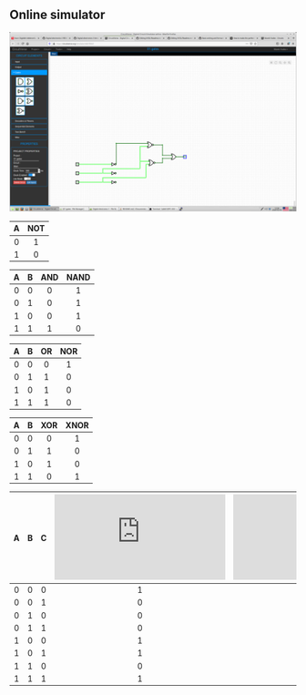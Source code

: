 ## Online simulator



   ![and_gates](Screenshot_2020-02-05_12-37-00.png)

   | **A** | **NOT** |
   | :-: | :-: |
   | 0 | 1 |
   | 1 | 0 |

   | **A** | **B** | **AND** | **NAND** |
   | :-: | :-: | :-: | :-: |
   | 0 | 0 | 0 | 1 |
   | 0 | 1 | 0 | 1 |
   | 1 | 0 | 0 | 1 |
   | 1 | 1 | 1 | 0 |

   | **A** | **B** | **OR** | **NOR** |
   | :-: | :-: | :-: | :-: |
   | 0 | 0 | 0 | 1 |
   | 0 | 1 | 1 | 0 |
   | 1 | 0 | 1 | 0 |
   | 1 | 1 | 1 | 0 |

   | **A** | **B** | **XOR** | **XNOR** |
   | :-: | :-: | :-: | :-: |
   | 0 | 0 | 0 | 1 |
   | 0 | 1 | 1 | 0 |
   | 1 | 0 | 1 | 0 |
   | 1 | 1 | 0 | 1 |

   | **A** | **B** |**C** |  ![equation](https://latex.codecogs.com/gif.latex?f) | ![equation](https://latex.codecogs.com/gif.latex?f_%7BAND%7D) | ![equation](https://latex.codecogs.com/gif.latex?f_%7BOR%7D) |
   | :-: | :-: | :-: | :-: | :-: | :-: |
   | 0 | 0 | 0 | 1 | 1 | 1 |
   | 0 | 0 | 1 | 0 | 0 | 0 |
   | 0 | 1 | 0 | 0 | 0 | 0 |
   | 0 | 1 | 1 | 0 | 0 | 0 |
   | 1 | 0 | 0 | 1 | 1 | 1 |
   | 1 | 0 | 1 | 1 | 1 | 1 |
   | 1 | 1 | 0 | 0 | 0 | 0 |
   | 1 | 1 | 1 | 1 | 0 | 0 |

